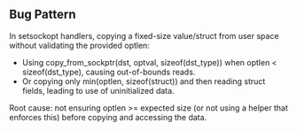 ## Bug Pattern

In setsockopt handlers, copying a fixed-size value/struct from user space without validating the provided optlen:

- Using copy_from_sockptr(dst, optval, sizeof(dst_type)) when optlen < sizeof(dst_type), causing out-of-bounds reads.
- Or copying only min(optlen, sizeof(struct)) and then reading struct fields, leading to use of uninitialized data.

Root cause: not ensuring optlen >= expected size (or not using a helper that enforces this) before copying and accessing the data.
